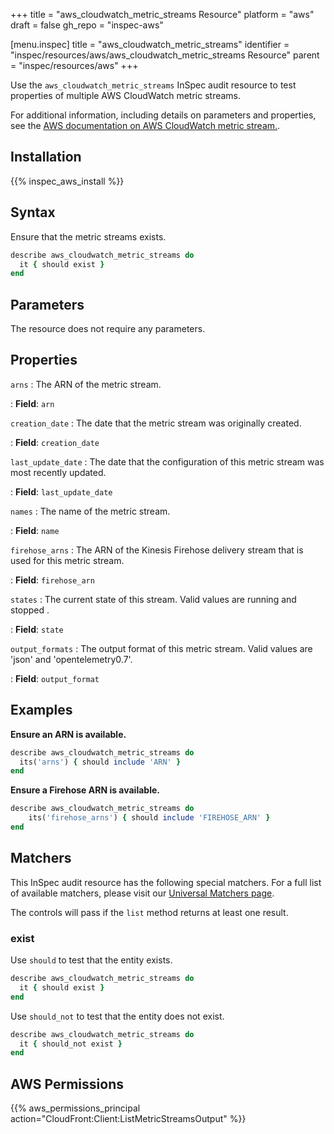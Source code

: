+++
title = "aws_cloudwatch_metric_streams Resource"
platform = "aws"
draft = false
gh_repo = "inspec-aws"

[menu.inspec]
title = "aws_cloudwatch_metric_streams"
identifier = "inspec/resources/aws/aws_cloudwatch_metric_streams Resource"
parent = "inspec/resources/aws"
+++

Use the `aws_cloudwatch_metric_streams` InSpec audit resource to test properties of multiple AWS CloudWatch metric streams.

For additional information, including details on parameters and properties, see the [AWS documentation on AWS CloudWatch metric stream.](https://docs.aws.amazon.com/AWSCloudFormation/latest/UserGuide/aws-resource-cloudwatch-metricstream.html).

## Installation

{{% inspec_aws_install %}}

## Syntax

Ensure that the metric streams exists.

```ruby
describe aws_cloudwatch_metric_streams do
  it { should exist }
end
```

## Parameters

The resource does not require any parameters.

## Properties

`arns`
: The ARN of the metric stream.

: **Field**: `arn`

`creation_date`
: The date that the metric stream was originally created.

: **Field**: `creation_date`

`last_update_date`
: The date that the configuration of this metric stream was most recently updated.

: **Field**: `last_update_date`

`names`
: The name of the metric stream.

: **Field**: `name`

`firehose_arns`
: The ARN of the Kinesis Firehose delivery stream that is used for this metric stream.

: **Field**: `firehose_arn`

`states`
: The current state of this stream. Valid values are running and stopped .

: **Field**: `state`

`output_formats`
: The output format of this metric stream. Valid values are 'json' and 'opentelemetry0.7'.

: **Field**: `output_format`

## Examples

**Ensure an ARN is available.**

```ruby
describe aws_cloudwatch_metric_streams do
  its('arns') { should include 'ARN' }
end
```

**Ensure a Firehose ARN is available.**

```ruby
describe aws_cloudwatch_metric_streams do
    its('firehose_arns') { should include 'FIREHOSE_ARN' }
end
```

## Matchers

This InSpec audit resource has the following special matchers. For a full list of available matchers, please visit our [Universal Matchers page](https://www.inspec.io/docs/reference/matchers/).

The controls will pass if the `list` method returns at least one result.

### exist

Use `should` to test that the entity exists.

```ruby
describe aws_cloudwatch_metric_streams do
  it { should exist }
end
```

Use `should_not` to test that the entity does not exist.

```ruby
describe aws_cloudwatch_metric_streams do
  it { should_not exist }
end
```

## AWS Permissions

{{% aws_permissions_principal action="CloudFront:Client:ListMetricStreamsOutput" %}}
